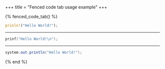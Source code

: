 +++
title = "Fenced code tab usage example"
+++


{% fenced_code_tab() %}

```rust
prinln!("Hello World!");
```

<hr />

```C
prinf("Hello World!\n");
```

---

```java
system.out.println("Hello World!");
```

{% end %}
